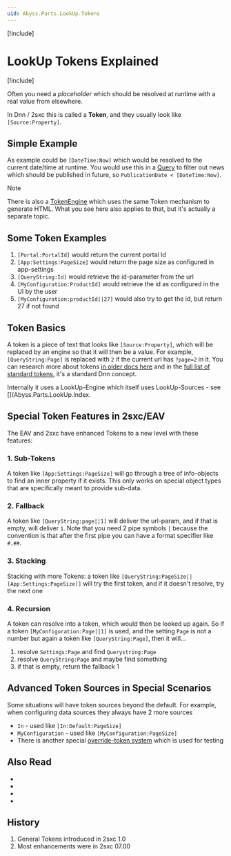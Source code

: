 ```yaml
---
uid: Abyss.Parts.LookUp.Tokens
---
```


[!include[](~/assets/features/look-up-system.md)]

# LookUp Tokens Explained

[!include[](~/pages/basics/stack/_shared-float-summary.md)]
<style>.context-box-summary .query-params, .context-box-summary .lookup { visibility: visible; } </style>

Often you need a _placeholder_ which should be resolved at runtime with a real value from elsewhere.

In Dnn / 2sxc this is called a **Token**, and they usually look like `[Source:Property]`.

## Simple Example

As example could be `[DateTime:Now]` which would be resolved to the current date/time at runtime.
You would use this in a [Query](xref:Basics.Query.Index) to filter out news which should be published in future, so `PublicationDate < [DateTime:Now]`.

> [!NOTE]
> There is also a [TokenEngine](xref:ToSic.Sxc.Engines.TokenEngine) which uses the same Token mechanism to generate HTML. What you see here also applies to that, but it's actually a separate topic.


## Some Token Examples

1. `[Portal:PortalId]` would return the current portal Id
1. `[App:Settings:PageSize]` would return the page size as configured in app-settings
1. `[QueryString:Id]` would retrieve the id-parameter from the url
1. `[MyConfiguration:ProductId]` would retrieve the id as configured in the UI by the user
1. `[MyConfiguration:productId||27]` would also try to get the id, but return 27 if not found



## Token Basics

A token is a piece of text that looks like `[Source:Property]`, which will be replaced by an engine so that it will then be a value. For example, `[QueryString:Page]` is replaced with `2` if the current url has `?page=2` in it. You can research more about tokens [in older docs here](https://2sxc.org/en/Learn/Token-Templates-and-Views) and in the [full list of standard tokens](https://2sxc.org/dnn-app-demos/en/Apps/Tutorial-Tokens), it's a standard Dnn concept.

Internally it uses a LookUp-Engine which itself uses LookUp-Sources - see [](Abyss.Parts.LookUp.Index.

## Special Token Features in 2sxc/EAV

The EAV and 2sxc have enhanced Tokens to a new level with these features:

### 1. Sub-Tokens

A token like `[App:Settings:PageSize]` will go through a tree of info-objects to find an inner property if it exists. This only works on special object types that are specifically meant to provide sub-data.

### 2. Fallback

A token like `[QueryString:page||1]` will deliver the url-param, and if that is empty, will deliver `1`. Note that you need 2 pipe symbols `|` because the convention is that after the first pipe you can have a format specifier like `#.##`.

### 3. Stacking

Stacking with more Tokens: a token like `[QueryString:PageSize||[App:Settings:PageSize]]` will try the first token, and if it doesn't resolve, try the next one

### 4. Recursion

A token can resolve into a token, which would then be looked up again. So if a token `[MyConfiguration:Page||1]` is used, and the setting `Page` is not a number but again a token like `[QueryString:Page]`, then it will...

1. resolve `Settings:Page` and find `Querystring:Page`
1. resolve `QueryString:Page` and maybe find something
1. if that is empty, return the fallback 1


## Advanced Token Sources in Special Scenarios

Some situations will have token sources beyond the default. For example, when configuring data sources they always have 2 more sources

* `In` - used like `[In:Default:PageSize]`
* `MyConfiguration` - used like `[MyConfiguration:PageSize]`
* There is another special [override-token system](xref:Basics.Query.Parameters.TestParameters) which is used for testing

## Also Read

* [](xref:Abyss.Parts.LookUp.Index)
* [](xref:ToSic.Eav.DataSource.IDataStream)
* [](xref:NetCode.DataSources.Custom.Guide.BigPicture)
* [](xref:NetCode.DataSources.Custom.ConfigurationParse)


## History

1. General Tokens introduced in 2sxc 1.0
1. Most enhancements were in 2sxc 07.00
